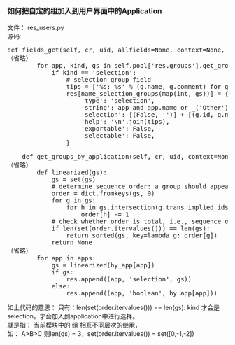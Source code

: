 ### 如何把自定的组加入到用户界面中的Application ###
文件： res_users.py  
源码:
<pre>
def fields_get(self, cr, uid, allfields=None, context=None, write_access=True, attributes=None):
（省略）
        for app, kind, gs in self.pool['res.groups'].get_groups_by_application(cr, SUPERUSER_ID, context):
            if kind == 'selection':
                # selection group field
                tips = ['%s: %s' % (g.name, g.comment) for g in gs if g.comment]
                res[name_selection_groups(map(int, gs))] = {
                    'type': 'selection',
                    'string': app and app.name or _('Other'),
                    'selection': [(False, '')] + [(g.id, g.name) for g in gs],
                    'help': '\n'.join(tips),
                    'exportable': False,
                    'selectable': False,
                }

    def get_groups_by_application(self, cr, uid, context=None):
（省略）
        def linearized(gs):
            gs = set(gs)
            # determine sequence order: a group should appear after its implied groups
            order = dict.fromkeys(gs, 0)
            for g in gs:
                for h in gs.intersection(g.trans_implied_ids):
                    order[h] -= 1
            # check whether order is total, i.e., sequence orders are distinct
            if len(set(order.itervalues())) == len(gs):
                return sorted(gs, key=lambda g: order[g])
            return None
（省略）
        for app in apps:
            gs = linearized(by_app[app])
            if gs:
                res.append((app, 'selection', gs))
            else:
                res.append((app, 'boolean', by_app[app]))
</pre>  

如上代码的意思：
只有：len(set(order.itervalues())) == len(gs): 
kind 才会是 selection，才会加入到application中进行选择。  
就是指：
当前模块中的 组 相互不同层次的继承，  
如： A>B>C
则len(gs) = 3，set(order.itervalues()) = set([0,-1,-2])